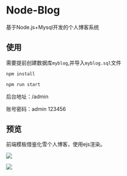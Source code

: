# Node-Blog

基于Node.js+Mysql开发的个人博客系统

## 使用

需要提前创建数据库`myblog`,并导入`myblog.sql`文件

```bash
npm install
```

```bash
npm run start
```

后台地址：/admin

账号密码：admin 123456

## 预览

前端模板借鉴化雪个人博客，使用ejs渲染。

![](https://pic.zeyiwl.cn/yunimg/20221207141957.png)

![](https://pic.zeyiwl.cn/yunimg/20221207142022.png)
